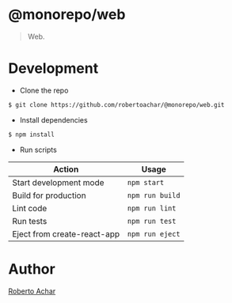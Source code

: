 # @monorepo/web

> Web.

# Development

- Clone the repo

```bash
$ git clone https://github.com/robertoachar/@monorepo/web.git
```

- Install dependencies

```bash
$ npm install
```

- Run scripts

| Action                      | Usage           |
| --------------------------- | --------------- |
| Start development mode      | `npm start`     |
| Build for production        | `npm run build` |
| Lint code                   | `npm run lint`  |
| Run tests                   | `npm run test`  |
| Eject from create-react-app | `npm run eject` |

# Author

[Roberto Achar](https://twitter.com/robertoachar)

